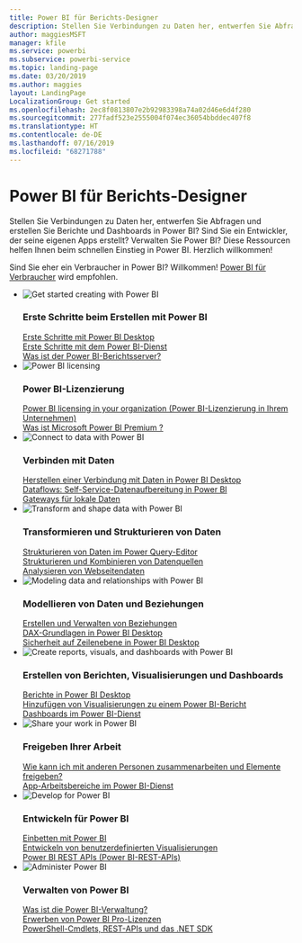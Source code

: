 ```yaml
---
title: Power BI für Berichts-Designer
description: Stellen Sie Verbindungen zu Daten her, entwerfen Sie Abfragen und erstellen Sie Berichte und Dashboards in Power BI? Sind Sie ein Entwickler, der seine eigenen Apps erstellt, oder ein Power BI-Administrator?
author: maggiesMSFT
manager: kfile
ms.service: powerbi
ms.subservice: powerbi-service
ms.topic: landing-page
ms.date: 03/20/2019
ms.author: maggies
layout: LandingPage
LocalizationGroup: Get started
ms.openlocfilehash: 2ec8f0813807e2b92983398a74a02d46e6d4f280
ms.sourcegitcommit: 277fadf523e2555004f074ec36054bbddec407f8
ms.translationtype: HT
ms.contentlocale: de-DE
ms.lasthandoff: 07/16/2019
ms.locfileid: "68271788"
---
```

# <a name="power-bi-for-report-designers"></a>Power BI für Berichts-Designer

Stellen Sie Verbindungen zu Daten her, entwerfen Sie Abfragen und erstellen Sie Berichte und Dashboards in Power BI? Sind Sie ein Entwickler, der seine eigenen Apps erstellt? Verwalten Sie Power BI? Diese Ressourcen helfen Ihnen beim schnellen Einstieg in Power BI. Herzlich willkommen!

Sind Sie eher ein Verbraucher in Power BI? Willkommen! [Power BI für Verbraucher](consumer/power-bi-consumer-landing.md) wird empfohlen.

<ul class="panelContent cardsF"> 
            <li> 
                  <div class="cardSize"> 
                        <div class="cardPadding"> 
                              <div class="card"> 
                                    <div class="cardImageOuter">
                                          <div class="cardImage">
                                                <img alt="Get started creating with Power BI" src="media/power-bi-creator-landing/power-bi-designer-get-started.svg" data-linktype="relative-path">
                                          </div>
                                    </div>
                                    <div class="cardText"> 
                                          <h3>Erste Schritte beim Erstellen mit Power BI</h3> 
                                          <p></p>
                                               <a href="desktop-what-is-desktop.md">Erste Schritte mit Power BI Desktop</a><br/> 
                                               <a href="power-bi-overview.md">Erste Schritte mit dem Power BI-Dienst</a><br/> 
                                               <a href="report-server/get-started.md">Was ist der Power BI-Berichtsserver?</a>
                                    </div> 
                              </div> 
                        </div> 
                  </div> 
            </li>
            <li> 
                  <div class="cardSize"> 
                        <div class="cardPadding"> 
                              <div class="card"> 
                                    <div class="cardImageOuter">
                                          <div class="cardImage">
                                                <img alt="Power BI licensing" src="media/power-bi-creator-landing/power-bi-designer-licensing.svg" data-linktype="relative-path">
                                          </div>
                                    </div>
                                    <div class="cardText"> 
                                          <h3>Power BI-Lizenzierung</h3> 
                                          <p></p>
                                                <a href="service-admin-licensing-organization.md">Power BI licensing in your organization (Power BI-Lizenzierung in Ihrem Unternehmen)</a><br/> 
                                                <a href="service-premium-what-is.md">Was ist Microsoft Power BI Premium ?</a> 
                                    </div> 
                              </div> 
                        </div> 
                  </div> 
            </li>
            <li> 
                  <div class="cardSize"> 
                        <div class="cardPadding"> 
                              <div class="card"> 
                                    <div class="cardImageOuter">
                                          <div class="cardImage">
                                                <img alt="Connect to data with Power BI" src="media/power-bi-creator-landing/power-bi-designer-connect-data.svg" data-linktype="relative-path">
                                          </div>
                                    </div>
                                    <div class="cardText"> 
                                          <h3>Verbinden mit Daten</h3> 
                                          <p></p>
                                                <a href="desktop-quickstart-connect-to-data.md">Herstellen einer Verbindung mit Daten in Power BI Desktop</a><br/> 
                                                <a href="service-dataflows-overview.md">Dataflows: Self-Service-Datenaufbereitung in Power BI</a><br/> 
                                                <a href="service-gateway-onprem.md">Gateways für lokale Daten</a>
                                    </div> 
                              </div> 
                        </div> 
                  </div> 
            </li>
            <li> 
                  <div class="cardSize"> 
                        <div class="cardPadding"> 
                              <div class="card"> 
                                    <div class="cardImageOuter">
                                          <div class="cardImage">
                                                <img alt="Transform and shape data with Power BI" src="media/power-bi-creator-landing/power-bi-designer-transform-shape-data.svg" data-linktype="relative-path">
                                          </div>
                                    </div>
                                    <div class="cardText"> 
                                          <h3>Transformieren und Strukturieren von Daten</h3> 
                                          <p></p>
                                                <a href="desktop-common-query-tasks.md">Strukturieren von Daten im Power Query-Editor</a><br/> 
                                                <a href="desktop-shape-and-combine-data.md">Strukturieren und Kombinieren von Datenquellen</a><br/> 
                                                <a href="desktop-tutorial-importing-and-analyzing-data-from-a-web-page.md">Analysieren von Webseitendaten</a>
                                    </div> 
                              </div> 
                        </div> 
                  </div> 
            </li>
            <li> 
                  <div class="cardSize"> 
                        <div class="cardPadding"> 
                              <div class="card"> 
                                    <div class="cardImageOuter">
                                          <div class="cardImage">
                                                <img alt="Modeling data and relationships with Power BI" src="media/power-bi-creator-landing/power-bi-designer-modeling-data-relationships.svg" data-linktype="relative-path">
                                          </div>
                                    </div>
                                    <div class="cardText"> 
                                          <h3>Modellieren von Daten und Beziehungen</h3> 
                                          <p></p>
                                                <a href="desktop-create-and-manage-relationships.md">Erstellen und Verwalten von Beziehungen</a><br/>
                                                <a href="desktop-quickstart-learn-dax-basics.md">DAX-Grundlagen in Power BI Desktop</a><br/> 
                                                <a href="service-admin-rls.md">Sicherheit auf Zeilenebene in Power BI Desktop</a> 
                                    </div> 
                              </div> 
                        </div> 
                  </div> 
            </li>
            <li> 
                  <div class="cardSize"> 
                        <div class="cardPadding"> 
                              <div class="card"> 
                                    <div class="cardImageOuter">
                                          <div class="cardImage">
                                                <img alt="Create reports, visuals, and dashboards with Power BI" src="media/power-bi-creator-landing/power-bi-designer-create-reports-visuals-dashboards.svg" data-linktype="relative-path">
                                          </div>
                                    </div>
                                    <div class="cardText"> 
                                          <h3>Erstellen von Berichten, Visualisierungen und Dashboards</h3> 
                                          <p></p>
                                                <a href="desktop-report-view.md">Berichte in Power BI Desktop</a><br/> 
                                                <a href="power-bi-report-add-visualizations-i.md">Hinzufügen von Visualisierungen zu einem Power BI-Bericht</a><br/> 
                                                <a href="service-dashboard-create.md">Dashboards im Power BI-Dienst</a>
                                    </div> 
                              </div> 
                        </div> 
                  </div> 
            </li>
            <li> 
                  <div class="cardSize"> 
                        <div class="cardPadding"> 
                              <div class="card"> 
                                    <div class="cardImageOuter">
                                          <div class="cardImage">
                                                <img alt="Share your work in Power BI" src="media/power-bi-creator-landing/power-bi-designer-share-work.svg" data-linktype="relative-path">
                                          </div>
                                    </div>
                                    <div class="cardText"> 
                                          <h3>Freigeben Ihrer Arbeit</h3> 
                                          <p></p>
                                                <a href="service-how-to-collaborate-distribute-dashboards-reports.md">Wie kann ich mit anderen Personen zusammenarbeiten und Elemente freigeben?</a><br/>
                                                <a href="service-create-workspaces.md">App-Arbeitsbereiche im Power BI-Dienst</a> 
                                    </div> 
                              </div> 
                        </div> 
                  </div> 
            </li>
            <li> 
                  <div class="cardSize"> 
                        <div class="cardPadding"> 
                              <div class="card"> 
                                    <div class="cardImageOuter">
                                          <div class="cardImage">
                                                <img alt="Develop for Power BI" src="media/power-bi-creator-landing/power-bi-designer-develop-power-bi.svg" data-linktype="relative-path">
                                          </div>
                                    </div>
                                    <div class="cardText"> 
                                          <h3>Entwickeln für Power BI</h3> 
                                          <p></p>
                                                <a href="developer/embedding.md">Einbetten mit Power BI</a><br/> 
                                                <a href="developer/custom-visual-develop-tutorial.md">Entwickeln von benutzerdefinierten Visualisierungen</a><br/> 
                                                <a href="https://docs.microsoft.com/rest/api/power-bi">Power BI REST APIs (Power BI-REST-APIs)</a>
                                    </div> 
                              </div> 
                        </div> 
                  </div> 
            </li>
            <li> 
                  <div class="cardSize"> 
                        <div class="cardPadding"> 
                              <div class="card"> 
                                    <div class="cardImageOuter">
                                          <div class="cardImage">
                                                <img alt="Administer Power BI" src="media/power-bi-creator-landing/power-bi-designer-administer-power-bi.svg" data-linktype="relative-path">
                                          </div>
                                    </div>
                                    <div class="cardText"> 
                                          <h3>Verwalten von Power BI</h3> 
                                          <p></p>
                                                <a href="service-admin-administering-power-bi-in-your-organization.md">Was ist die Power BI-Verwaltung?</a><br/> 
                                                <a href="service-admin-purchasing-power-bi-pro.md">Erwerben von Power BI Pro-Lizenzen</a><br/>
                                                <a href="service-admin-reference.md">PowerShell-Cmdlets, REST-APIs und das .NET SDK</a>
                                    </div> 
                              </div> 
                        </div> 
                  </div> 
            </li>
</ul>




